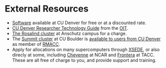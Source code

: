# External Resources

* [Software](https://www.ucdenver.edu/offices/office-of-information-technology/software) available  at CU Denver for free or at a discounted rate.
* [CU Denver Researcher Technology Guide](https://www.ucdenver.edu/offices/office-of-information-technology/get-help/researcher-tech-guide) from the [OIT](https://www.ucdenver.edu/offices/office-of-information-technology).
* [The Rosalind cluster](https://www.ucdenver.edu/offices/office-of-information-technology/ticr-high-performance-computing) at Anschutz campus for a charge.
* The [Summit cluster](https://www.colorado.edu/rc/resources/summit/specifications) at CU Boulder is [available to users from CU Denver](https://curc.readthedocs.io/en/latest/access/rmacc.html) as member of  [RMACC](https://rmacc.org).
* Apply for allocations on many supercomputers through [XSEDE](https://www.xsede.org/for-users/getting-started), or also direcly at some, including [Cheyenne](https://www2.cisl.ucar.edu/user-support/allocations/university-allocations) at NCAR and [Frontera](https://frontera-portal.tacc.utexas.edu/allocations/) at TACC. These are all free of charge to you, and provide support and training.







